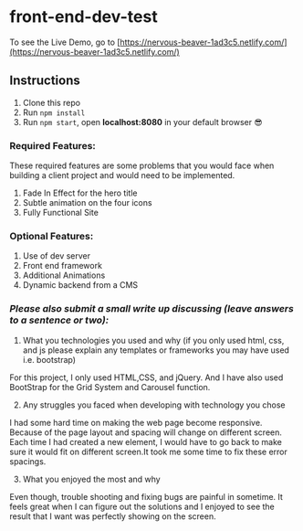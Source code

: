 # front-end-dev-test

To see the Live Demo, go to [https://nervous-beaver-1ad3c5.netlify.com/](https://nervous-beaver-1ad3c5.netlify.com/)

## Instructions

1.  Clone this repo
2.  Run `npm install`
3.  Run `npm start`, open **localhost:8080** in your default browser
 😎

### Required Features:

These required features are some problems that you would face when building a client project and would need to be implemented.

  1. Fade In Effect for the hero title
  2. Subtle animation on the four icons
  3. Fully Functional Site

### Optional Features:
  1. Use of dev server
  2. Front end framework
  3. Additional Animations
  4. Dynamic backend from a CMS

### *Please also submit a small write up discussing (leave answers to a sentence or two):*

  1. What you technologies you used and why (if you only used html, css, and js please explain any templates or frameworks you may have used i.e. bootstrap)

  For this project, I only used HTML,CSS, and jQuery. And I have also used BootStrap for the Grid System and Carousel function.

  2. Any struggles you faced when developing with technology you chose

  I had some hard time on making the web page become responsive. Because of the page layout and spacing will change on different screen. Each time I had created a new element, I would have to go back to make sure it would fit on different screen.It took me some time to fix these error spacings. 
    
  3. What you enjoyed the most and why

  Even though, trouble shooting and fixing bugs are painful in sometime. It feels great when I can figure out the solutions and I enjoyed to see the result that I want was perfectly showing on the screen.

